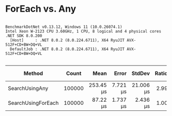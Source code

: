 # ForEach vs. Any



```

BenchmarkDotNet v0.13.12, Windows 11 (10.0.26074.1)
Intel Xeon W-2123 CPU 3.60GHz, 1 CPU, 8 logical and 4 physical cores
.NET SDK 8.0.200
  [Host]     : .NET 8.0.2 (8.0.224.6711), X64 RyuJIT AVX-512F+CD+BW+DQ+VL
  DefaultJob : .NET 8.0.2 (8.0.224.6711), X64 RyuJIT AVX-512F+CD+BW+DQ+VL


```
| Method             | Count  | Mean      | Error    | StdDev    | Ratio | RatioSD | Allocated | Alloc Ratio |
|------------------- |------- |----------:|---------:|----------:|------:|--------:|----------:|------------:|
| SearchUsingAny     | 100000 | 253.45 μs | 7.721 μs | 21.006 μs |  2.99 |    0.23 |      40 B |          NA |
| SearchUsingForEach | 100000 |  87.22 μs | 1.737 μs |  2.436 μs |  1.00 |    0.00 |         - |          NA |
